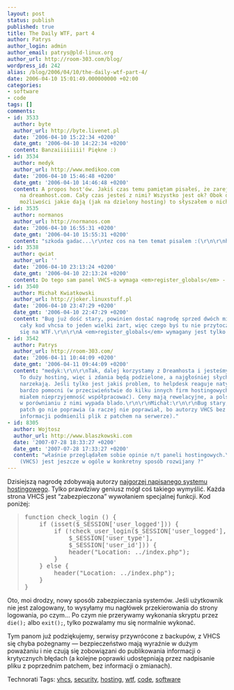 ```yaml
---
layout: post
status: publish
published: true
title: The Daily WTF, part 4
author: Patrys
author_login: admin
author_email: patrys@pld-linux.org
author_url: http://room-303.com/blog/
wordpress_id: 242
alias: /blog/2006/04/10/the-daily-wtf-part-4/
date: 2006-04-10 15:01:49.000000000 +02:00
categories:
- software
- code
tags: []
comments:
- id: 3533
  author: byte
  author_url: http://byte.livenet.pl
  date: '2006-04-10 15:22:34 +0200'
  date_gmt: '2006-04-10 14:22:34 +0200'
  content: Banzaiiiiiiii! Piękne :)
- id: 3534
  author: medyk
  author_url: http://www.medikoo.com
  date: '2006-04-10 15:46:48 +0200'
  date_gmt: '2006-04-10 14:46:48 +0200'
  content: A propos host'ów. Jakiś czas temu pamiętam pisałeś, że zarejstrowałeś się
    na dreamhost.com. Cały czas jesteś z nimi? Wszystko jest ok? Obok dosyć dużych
    możliwości jakie dają (jak na dzielony hosting) to słyszałem o nich różne zdania.
- id: 3535
  author: normanos
  author_url: http://normanos.com
  date: '2006-04-10 16:55:31 +0200'
  date_gmt: '2006-04-10 15:55:31 +0200'
  content: "szkoda gadac...\r\ntez cos na ten temat pisalem :(\r\n\r\nhttp://normanos.com/linux/exploit-na-vhcs2/"
- id: 3538
  author: qwiat
  author_url: ''
  date: '2006-04-10 23:13:24 +0200'
  date_gmt: '2006-04-10 22:13:24 +0200'
  content: Do tego sam panel VHCS-a wymaga <em>register_globals</em> - rotfl
- id: 3540
  author: Michał Kwiatkowski
  author_url: http://joker.linuxstuff.pl
  date: '2006-04-10 23:47:29 +0200'
  date_gmt: '2006-04-10 22:47:29 +0200'
  content: "Bug już dość stary, powinien dostać nagrodę sprzed dwóch miesięcy. Ale
    cały kod vhcsa to jeden wielki żart, więc czego byś tu nie przytoczył nadawałoby
    się na WTF.\r\n\r\nA <em>register_globals</em> wymagany jest tylko dla filemanagera."
- id: 3542
  author: Patrys
  author_url: http://room-303.com/
  date: '2006-04-11 10:44:09 +0200'
  date_gmt: '2006-04-11 09:44:09 +0200'
  content: "medyk:\r\n\r\nTak, dalej korzystamy z Dreamhosta i jesteśmy nader zadowoleni.
    To duży hosting, więc i zdania będą podzielone, a najgłośniej słychać tych, co
    narzekają. Jeśli tylko jest jakiś problem, to helpdesk reaguje natychmiast i są
    bardzo pomocni (w przeciwieństwie do kilku innych firm hostingowych, z którymi
    miałem nieprzyjemność współpracować). Ceny mają rewelacyjne, a polski hosting
    w porównianiu z nimi wypada blado.\r\n\r\nMichał:\r\n\r\nBug stary, ale oficjalny
    patch go nie poprawia (a raczej nie poprawiał, bo autorzy VHCS bez jakiejkolwiek
    informacji podmienili plik z patchem na serwerze)."
- id: 8305
  author: Wojtosz
  author_url: http://www.blaszkowski.com
  date: '2007-07-28 18:33:27 +0200'
  date_gmt: '2007-07-28 17:33:27 +0200'
  content: "właśnie przeglądałem sobie opinie n/t paneli hostingowych.\r\nten projekt
    (VHCS) jest jeszcze w ogóle w konkretny sposób rozwijany ?"
---
```

<p>Dzisiejszą nagrodę zdobywają autorzy <a href="http://www.vhcs.net/">najgorzej napisanego systemu hostingowego</a>. Tylko prawdziwy geniusz mógł coś takiego wymyślić. Każda strona <abbr>VHCS</abbr> jest <q>zabezpieczona</q> wywołaniem specjalnej funkcji. Kod poniżej:</p>

<blockquote><pre>function check_login () {
	if (isset($_SESSION['user_logged'])) {
		if (!check_user_login($_SESSION['user_logged'],
			$_SESSION['user_type'],
			$_SESSION['user_id'])) {
			header("Location: ../index.php");
		}
	} else {
		header("Location: ../index.php");
	}
}</pre></blockquote>

<p>Oto, moi drodzy, nowy sposób zabezpieczania systemów. Jeśli użytkownik nie jest zalogowany, to wysyłamy mu nagłówek przekierowania do strony logowania, po czym… Po czym nie przerywamy wykonania skryptu przez <code>die();</code> albo <code>exit();</code>, tylko pozwalamy mu się normalnie wykonać.</p>

<p>Tym panom już podziękujemy, serwisy przywrócone z backupów, z <abbr>VHCS</abbr> się chyba pożegnamy — bezpieczeństwo mają wyraźnie w dużym poważaniu i nie czują się zobowiązani do publikowania informacji o krytycznych błędach (a kolejne poprawki udostępniają przez nadpisanie pliku z poprzednim patchem, bez informacji o zmianach).</p>

Technorati Tags: <a href="http://technorati.com/tag/vhcs" rel="tag">vhcs</a>, <a href="http://technorati.com/tag/security" rel="tag">security</a>, <a href="http://technorati.com/tag/hosting" rel="tag">hosting</a>, <a href="http://technorati.com/tag/wtf" rel="tag">wtf</a>, <a href="http://technorati.com/tag/code" rel="tag">code</a>, <a href="http://technorati.com/tag/software" rel="tag">software</a>
